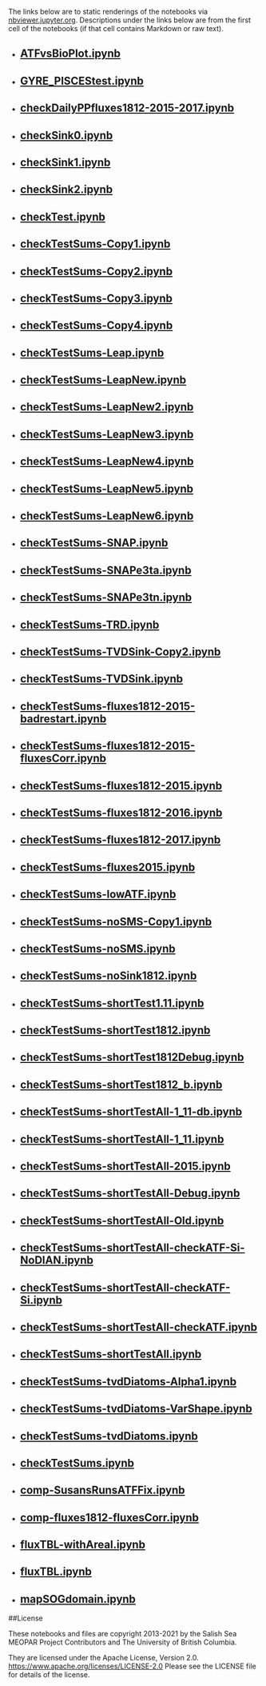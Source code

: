 The links below are to static renderings of the notebooks via
[nbviewer.jupyter.org](https://nbviewer.jupyter.org/).
Descriptions under the links below are from the first cell of the notebooks
(if that cell contains Markdown or raw text).

* ## [ATFvsBioPlot.ipynb](https://nbviewer.jupyter.org/github/SalishSeaCast/analysis-elise-2/blob/master/notebooks/AFiltFluxes/ATFvsBioPlot.ipynb)  
    
* ## [GYRE_PISCEStest.ipynb](https://nbviewer.jupyter.org/github/SalishSeaCast/analysis-elise-2/blob/master/notebooks/AFiltFluxes/GYRE_PISCEStest.ipynb)  
    
* ## [checkDailyPPfluxes1812-2015-2017.ipynb](https://nbviewer.jupyter.org/github/SalishSeaCast/analysis-elise-2/blob/master/notebooks/AFiltFluxes/checkDailyPPfluxes1812-2015-2017.ipynb)  
    
* ## [checkSink0.ipynb](https://nbviewer.jupyter.org/github/SalishSeaCast/analysis-elise-2/blob/master/notebooks/AFiltFluxes/checkSink0.ipynb)  
    
* ## [checkSink1.ipynb](https://nbviewer.jupyter.org/github/SalishSeaCast/analysis-elise-2/blob/master/notebooks/AFiltFluxes/checkSink1.ipynb)  
    
* ## [checkSink2.ipynb](https://nbviewer.jupyter.org/github/SalishSeaCast/analysis-elise-2/blob/master/notebooks/AFiltFluxes/checkSink2.ipynb)  
    
* ## [checkTest.ipynb](https://nbviewer.jupyter.org/github/SalishSeaCast/analysis-elise-2/blob/master/notebooks/AFiltFluxes/checkTest.ipynb)  
    
* ## [checkTestSums-Copy1.ipynb](https://nbviewer.jupyter.org/github/SalishSeaCast/analysis-elise-2/blob/master/notebooks/AFiltFluxes/checkTestSums-Copy1.ipynb)  
    
* ## [checkTestSums-Copy2.ipynb](https://nbviewer.jupyter.org/github/SalishSeaCast/analysis-elise-2/blob/master/notebooks/AFiltFluxes/checkTestSums-Copy2.ipynb)  
    
* ## [checkTestSums-Copy3.ipynb](https://nbviewer.jupyter.org/github/SalishSeaCast/analysis-elise-2/blob/master/notebooks/AFiltFluxes/checkTestSums-Copy3.ipynb)  
    
* ## [checkTestSums-Copy4.ipynb](https://nbviewer.jupyter.org/github/SalishSeaCast/analysis-elise-2/blob/master/notebooks/AFiltFluxes/checkTestSums-Copy4.ipynb)  
    
* ## [checkTestSums-Leap.ipynb](https://nbviewer.jupyter.org/github/SalishSeaCast/analysis-elise-2/blob/master/notebooks/AFiltFluxes/checkTestSums-Leap.ipynb)  
    
* ## [checkTestSums-LeapNew.ipynb](https://nbviewer.jupyter.org/github/SalishSeaCast/analysis-elise-2/blob/master/notebooks/AFiltFluxes/checkTestSums-LeapNew.ipynb)  
    
* ## [checkTestSums-LeapNew2.ipynb](https://nbviewer.jupyter.org/github/SalishSeaCast/analysis-elise-2/blob/master/notebooks/AFiltFluxes/checkTestSums-LeapNew2.ipynb)  
    
* ## [checkTestSums-LeapNew3.ipynb](https://nbviewer.jupyter.org/github/SalishSeaCast/analysis-elise-2/blob/master/notebooks/AFiltFluxes/checkTestSums-LeapNew3.ipynb)  
    
* ## [checkTestSums-LeapNew4.ipynb](https://nbviewer.jupyter.org/github/SalishSeaCast/analysis-elise-2/blob/master/notebooks/AFiltFluxes/checkTestSums-LeapNew4.ipynb)  
    
* ## [checkTestSums-LeapNew5.ipynb](https://nbviewer.jupyter.org/github/SalishSeaCast/analysis-elise-2/blob/master/notebooks/AFiltFluxes/checkTestSums-LeapNew5.ipynb)  
    
* ## [checkTestSums-LeapNew6.ipynb](https://nbviewer.jupyter.org/github/SalishSeaCast/analysis-elise-2/blob/master/notebooks/AFiltFluxes/checkTestSums-LeapNew6.ipynb)  
    
* ## [checkTestSums-SNAP.ipynb](https://nbviewer.jupyter.org/github/SalishSeaCast/analysis-elise-2/blob/master/notebooks/AFiltFluxes/checkTestSums-SNAP.ipynb)  
    
* ## [checkTestSums-SNAPe3ta.ipynb](https://nbviewer.jupyter.org/github/SalishSeaCast/analysis-elise-2/blob/master/notebooks/AFiltFluxes/checkTestSums-SNAPe3ta.ipynb)  
    
* ## [checkTestSums-SNAPe3tn.ipynb](https://nbviewer.jupyter.org/github/SalishSeaCast/analysis-elise-2/blob/master/notebooks/AFiltFluxes/checkTestSums-SNAPe3tn.ipynb)  
    
* ## [checkTestSums-TRD.ipynb](https://nbviewer.jupyter.org/github/SalishSeaCast/analysis-elise-2/blob/master/notebooks/AFiltFluxes/checkTestSums-TRD.ipynb)  
    
* ## [checkTestSums-TVDSink-Copy2.ipynb](https://nbviewer.jupyter.org/github/SalishSeaCast/analysis-elise-2/blob/master/notebooks/AFiltFluxes/checkTestSums-TVDSink-Copy2.ipynb)  
    
* ## [checkTestSums-TVDSink.ipynb](https://nbviewer.jupyter.org/github/SalishSeaCast/analysis-elise-2/blob/master/notebooks/AFiltFluxes/checkTestSums-TVDSink.ipynb)  
    
* ## [checkTestSums-fluxes1812-2015-badrestart.ipynb](https://nbviewer.jupyter.org/github/SalishSeaCast/analysis-elise-2/blob/master/notebooks/AFiltFluxes/checkTestSums-fluxes1812-2015-badrestart.ipynb)  
    
* ## [checkTestSums-fluxes1812-2015-fluxesCorr.ipynb](https://nbviewer.jupyter.org/github/SalishSeaCast/analysis-elise-2/blob/master/notebooks/AFiltFluxes/checkTestSums-fluxes1812-2015-fluxesCorr.ipynb)  
    
* ## [checkTestSums-fluxes1812-2015.ipynb](https://nbviewer.jupyter.org/github/SalishSeaCast/analysis-elise-2/blob/master/notebooks/AFiltFluxes/checkTestSums-fluxes1812-2015.ipynb)  
    
* ## [checkTestSums-fluxes1812-2016.ipynb](https://nbviewer.jupyter.org/github/SalishSeaCast/analysis-elise-2/blob/master/notebooks/AFiltFluxes/checkTestSums-fluxes1812-2016.ipynb)  
    
* ## [checkTestSums-fluxes1812-2017.ipynb](https://nbviewer.jupyter.org/github/SalishSeaCast/analysis-elise-2/blob/master/notebooks/AFiltFluxes/checkTestSums-fluxes1812-2017.ipynb)  
    
* ## [checkTestSums-fluxes2015.ipynb](https://nbviewer.jupyter.org/github/SalishSeaCast/analysis-elise-2/blob/master/notebooks/AFiltFluxes/checkTestSums-fluxes2015.ipynb)  
    
* ## [checkTestSums-lowATF.ipynb](https://nbviewer.jupyter.org/github/SalishSeaCast/analysis-elise-2/blob/master/notebooks/AFiltFluxes/checkTestSums-lowATF.ipynb)  
    
* ## [checkTestSums-noSMS-Copy1.ipynb](https://nbviewer.jupyter.org/github/SalishSeaCast/analysis-elise-2/blob/master/notebooks/AFiltFluxes/checkTestSums-noSMS-Copy1.ipynb)  
    
* ## [checkTestSums-noSMS.ipynb](https://nbviewer.jupyter.org/github/SalishSeaCast/analysis-elise-2/blob/master/notebooks/AFiltFluxes/checkTestSums-noSMS.ipynb)  
    
* ## [checkTestSums-noSink1812.ipynb](https://nbviewer.jupyter.org/github/SalishSeaCast/analysis-elise-2/blob/master/notebooks/AFiltFluxes/checkTestSums-noSink1812.ipynb)  
    
* ## [checkTestSums-shortTest1.11.ipynb](https://nbviewer.jupyter.org/github/SalishSeaCast/analysis-elise-2/blob/master/notebooks/AFiltFluxes/checkTestSums-shortTest1.11.ipynb)  
    
* ## [checkTestSums-shortTest1812.ipynb](https://nbviewer.jupyter.org/github/SalishSeaCast/analysis-elise-2/blob/master/notebooks/AFiltFluxes/checkTestSums-shortTest1812.ipynb)  
    
* ## [checkTestSums-shortTest1812Debug.ipynb](https://nbviewer.jupyter.org/github/SalishSeaCast/analysis-elise-2/blob/master/notebooks/AFiltFluxes/checkTestSums-shortTest1812Debug.ipynb)  
    
* ## [checkTestSums-shortTest1812_b.ipynb](https://nbviewer.jupyter.org/github/SalishSeaCast/analysis-elise-2/blob/master/notebooks/AFiltFluxes/checkTestSums-shortTest1812_b.ipynb)  
    
* ## [checkTestSums-shortTestAll-1_11-db.ipynb](https://nbviewer.jupyter.org/github/SalishSeaCast/analysis-elise-2/blob/master/notebooks/AFiltFluxes/checkTestSums-shortTestAll-1_11-db.ipynb)  
    
* ## [checkTestSums-shortTestAll-1_11.ipynb](https://nbviewer.jupyter.org/github/SalishSeaCast/analysis-elise-2/blob/master/notebooks/AFiltFluxes/checkTestSums-shortTestAll-1_11.ipynb)  
    
* ## [checkTestSums-shortTestAll-2015.ipynb](https://nbviewer.jupyter.org/github/SalishSeaCast/analysis-elise-2/blob/master/notebooks/AFiltFluxes/checkTestSums-shortTestAll-2015.ipynb)  
    
* ## [checkTestSums-shortTestAll-Debug.ipynb](https://nbviewer.jupyter.org/github/SalishSeaCast/analysis-elise-2/blob/master/notebooks/AFiltFluxes/checkTestSums-shortTestAll-Debug.ipynb)  
    
* ## [checkTestSums-shortTestAll-Old.ipynb](https://nbviewer.jupyter.org/github/SalishSeaCast/analysis-elise-2/blob/master/notebooks/AFiltFluxes/checkTestSums-shortTestAll-Old.ipynb)  
    
* ## [checkTestSums-shortTestAll-checkATF-Si-NoDIAN.ipynb](https://nbviewer.jupyter.org/github/SalishSeaCast/analysis-elise-2/blob/master/notebooks/AFiltFluxes/checkTestSums-shortTestAll-checkATF-Si-NoDIAN.ipynb)  
    
* ## [checkTestSums-shortTestAll-checkATF-Si.ipynb](https://nbviewer.jupyter.org/github/SalishSeaCast/analysis-elise-2/blob/master/notebooks/AFiltFluxes/checkTestSums-shortTestAll-checkATF-Si.ipynb)  
    
* ## [checkTestSums-shortTestAll-checkATF.ipynb](https://nbviewer.jupyter.org/github/SalishSeaCast/analysis-elise-2/blob/master/notebooks/AFiltFluxes/checkTestSums-shortTestAll-checkATF.ipynb)  
    
* ## [checkTestSums-shortTestAll.ipynb](https://nbviewer.jupyter.org/github/SalishSeaCast/analysis-elise-2/blob/master/notebooks/AFiltFluxes/checkTestSums-shortTestAll.ipynb)  
    
* ## [checkTestSums-tvdDiatoms-Alpha1.ipynb](https://nbviewer.jupyter.org/github/SalishSeaCast/analysis-elise-2/blob/master/notebooks/AFiltFluxes/checkTestSums-tvdDiatoms-Alpha1.ipynb)  
    
* ## [checkTestSums-tvdDiatoms-VarShape.ipynb](https://nbviewer.jupyter.org/github/SalishSeaCast/analysis-elise-2/blob/master/notebooks/AFiltFluxes/checkTestSums-tvdDiatoms-VarShape.ipynb)  
    
* ## [checkTestSums-tvdDiatoms.ipynb](https://nbviewer.jupyter.org/github/SalishSeaCast/analysis-elise-2/blob/master/notebooks/AFiltFluxes/checkTestSums-tvdDiatoms.ipynb)  
    
* ## [checkTestSums.ipynb](https://nbviewer.jupyter.org/github/SalishSeaCast/analysis-elise-2/blob/master/notebooks/AFiltFluxes/checkTestSums.ipynb)  
    
* ## [comp-SusansRunsATFFix.ipynb](https://nbviewer.jupyter.org/github/SalishSeaCast/analysis-elise-2/blob/master/notebooks/AFiltFluxes/comp-SusansRunsATFFix.ipynb)  
    
* ## [comp-fluxes1812-fluxesCorr.ipynb](https://nbviewer.jupyter.org/github/SalishSeaCast/analysis-elise-2/blob/master/notebooks/AFiltFluxes/comp-fluxes1812-fluxesCorr.ipynb)  
    
* ## [fluxTBL-withAreal.ipynb](https://nbviewer.jupyter.org/github/SalishSeaCast/analysis-elise-2/blob/master/notebooks/AFiltFluxes/fluxTBL-withAreal.ipynb)  
    
* ## [fluxTBL.ipynb](https://nbviewer.jupyter.org/github/SalishSeaCast/analysis-elise-2/blob/master/notebooks/AFiltFluxes/fluxTBL.ipynb)  
    
* ## [mapSOGdomain.ipynb](https://nbviewer.jupyter.org/github/SalishSeaCast/analysis-elise-2/blob/master/notebooks/AFiltFluxes/mapSOGdomain.ipynb)  
    

##License

These notebooks and files are copyright 2013-2021
by the Salish Sea MEOPAR Project Contributors
and The University of British Columbia.

They are licensed under the Apache License, Version 2.0.
https://www.apache.org/licenses/LICENSE-2.0
Please see the LICENSE file for details of the license.
